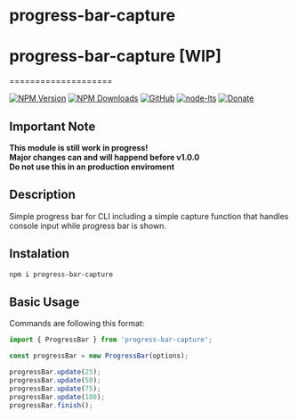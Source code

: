 # progress-bar-capture

# progress-bar-capture **[WIP]**  

====================

[![NPM Version](https://img.shields.io/npm/v/progress-bar-capture.svg)](https://www.npmjs.com/package/progress-bar-capture)
[![NPM Downloads](https://img.shields.io/npm/dt/progress-bar-capture.svg)](https://www.npmjs.com/package/progress-bar-capture)
[![GitHub](https://img.shields.io/github/license/SheepCreativeSoftware/progress-bar-capture)](https://github.com/SheepCreativeSoftware/progress-bar-capture)
[![node-lts](https://img.shields.io/node/v-lts/progress-bar-capture)](https://www.npmjs.com/package/progress-bar-capture)
[![Donate](https://img.shields.io/badge/Donate-PayPal-green.svg)](https://www.paypal.com/donate/?hosted_button_id=RG6PSXR828X94)

## Important Note
**This module is still work in progress!**  
**Major changes can and will happend before v1.0.0**  
**Do not use this in an production enviroment**  

## Description
Simple progress bar for CLI including a simple capture function that handles console input while progress bar is shown.

## Instalation
```bash
npm i progress-bar-capture
```

## Basic Usage
Commands are following this format:
```js
import { ProgressBar } from 'progress-bar-capture';

const progressBar = new ProgressBar(options);

progressBar.update(25);
progressBar.update(50);
progressBar.update(75);
progressBar.update(100);
progressBar.finish();
```
